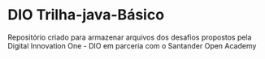 # DIO Trilha-java-Básico

Repositório criado para armazenar arquivos dos desafios propostos pela Digital Innovation One - DIO em parceria com o Santander Open Academy
